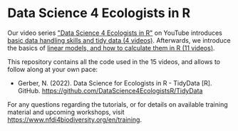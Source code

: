 # Data Science 4 Ecologists in R

Our video series ["Data Science 4 Ecologists in R"](https://www.youtube.com/playlist?list=PLE9wx7mxT8gsjR8IKEa43lk7VtXiYgPDy) on YouTube introduces [basic data handling skills and tidy data (4 videos)](https://www.youtube.com/playlist?list=PL06Unzn1hDrjw4nOQk7ZfZmZ8vJ48aDy_). Afterwards, we introduce the basics of [linear models, and how to calculate them in R (11 videos)](https://www.youtube.com/playlist?list=PL06Unzn1hDrizkhhD0L9nROFnfqxtBVwY).

This repository contains all the code used in the 15 videos, and allows to follow along at your own pace:

* Gerber, N. (2022). Data Science for Ecologists in R - TidyData [R]. GitHub. https://github.com/DataScience4EcologistsR/TidyData

For any questions regarding the tutorials, or for details on available training material and upcoming workshops, visit https://www.nfdi4biodiversity.org/en/training.
